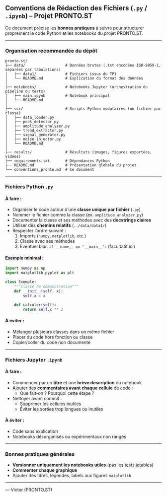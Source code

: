 ## Conventions de Rédaction des Fichiers (`.py` / `.ipynb`) – Projet PRONTO.ST

Ce document précise les **bonnes pratiques** à suivre pour structurer proprement le code Python et les notebooks du projet PRONTO.ST.

---

### Organisation recommandée du dépôt

```
pronto.st/
├── data/                  # Données brutes (.txt encodées ISO-8859-1, séparées par tabulations)
│   ├── data1/             # Fichiers issus du TP1
│   └── README.md          # Explication du format des données
│
├── notebooks/             # Notebooks Jupyter (orchestration du pipeline ou tests)
│   ├── main.ipynb         # Notebook principal
│   └── README.md
│
├── scr/                   # Scripts Python modulaires (un fichier par classe)
│   ├── data_loader.py
│   ├── peak_detector.py
│   ├── amplitude_analyzer.py
│   ├── trend_extractor.py
│   ├── signal_generator.py
│   ├── noise_injector.py
│   └── README.md
│
├── results/               # Résultats (images, figures exportées, vidéos)
├── requirements.txt       # Dépendances Python
├── README.md              # Présentation globale du projet
└── conventions_pronto.md  # Ce document
```

---

### Fichiers Python `.py`

#### À faire :

- Organiser le code autour d’une **classe unique par fichier** (`.py`)
- Nommer le fichier comme la classe (ex. `amplitude_analyzer.py`)
- Documenter la classe et ses méthodes avec des **docstrings claires**
- Utiliser des **chemins relatifs** (`../data/data1/`)
- Respecter l’ordre suivant :
  1. Imports (`numpy`, `matplotlib`, etc.)
  2. Classe avec ses méthodes
  3. Eventuel bloc `if __name__ == "__main__":` (facultatif ici)

#### Exemple minimal :

```python
import numpy as np
import matplotlib.pyplot as plt

class Exemple:
    """Classe de démonstration"""
    def __init__(self, x):
        self.x = x

    def calculer(self):
        return self.x ** 2
```

#### À éviter :
- Mélanger plusieurs classes dans un même fichier
- Placer du code hors fonction ou classe
- Copier/coller du code non documenté

---

### Fichiers Jupyter `.ipynb`

#### À faire :
- Commencer par un **titre** et une **brève description** du notebook
- Ajouter des **commentaires avant chaque cellule** de code :
  - Que fait-on ? Pourquoi cette étape ?
- Nettoyer avant commit :
  - Supprimer les cellules inutiles
  - Éviter les sorties trop longues ou inutiles

#### À éviter :
- Code sans explication
- Notebooks désorganisés ou expérimentaux non rangés

---

### Bonnes pratiques générales

- **Versionner uniquement les notebooks utiles** (pas les tests jetables)
- **Commenter chaque graphique**
- Ajouter des titres, légendes, labels aux figures `matplotlib`

---

— Victor (PRONTO.ST)
